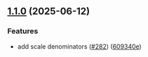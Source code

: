 ## [1.1.0](https://github.com/geostyler/geostyler-data/compare/v1.0.0...v1.1.0) (2025-06-12)

### Features

* add scale denominators ([#282](https://github.com/geostyler/geostyler-data/issues/282)) ([609340e](https://github.com/geostyler/geostyler-data/commit/609340e2499fe9b256489d338fa3ba78e5166d7e))
